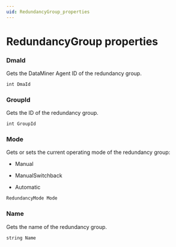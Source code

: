```yaml
---
uid: RedundancyGroup_properties
---
```


# RedundancyGroup properties

### DmaId

Gets the DataMiner Agent ID of the redundancy group.

```txt
int DmaId
```

### GroupId

Gets the ID of the redundancy group.

```txt
int GroupId
```

### Mode

Gets or sets the current operating mode of the redundancy group:

- Manual

- ManualSwitchback

- Automatic

```txt
RedundancyMode Mode
```

### Name

Gets the name of the redundancy group.

```txt
string Name
```

